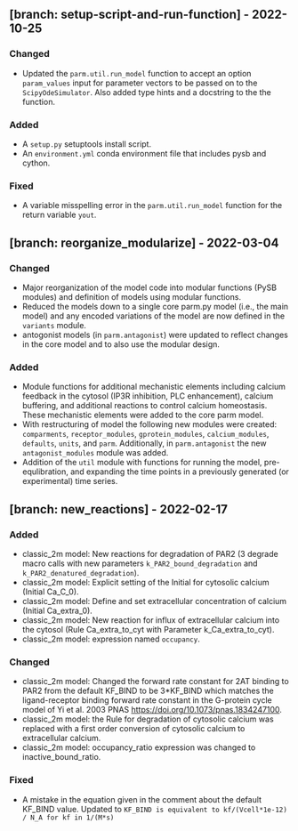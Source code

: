 ## [branch: setup-script-and-run-function] - 2022-10-25

### Changed
* Updated the `parm.util.run_model` function to accept an option `param_values` input for parameter vectors to be passed on to the `ScipyOdeSimulator`. Also added type hints and a docstring to the the function.

### Added
* A `setup.py` setuptools install script.
* An `environment.yml` conda environment file that includes pysb and cython.

### Fixed
* A variable misspelling error in the `parm.util.run_model` function for the return variable `yout`.


## [branch: reorganize_modularize] - 2022-03-04

### Changed
* Major reorganization of the model code into modular functions (PySB modules) and definition of models using modular functions.
* Reduced the models down to a single core parm.py model (i.e., the main model) and any encoded variations of the model are now defined in the `variants` module.
* antogonist models (in `parm.antagonist`) were updated to reflect changes in the core model and to also use the modular design.

### Added
* Module functions for additional mechanistic elements including calcium feedback in the cytosol (IP3R inhibition, PLC enhancement), calcium buffering, and additional reactions to control calcium homeostasis. These mechanistic elements were added to the core parm model.
* With restructuring of model the following new modules were created: `comparments`, `receptor_modules`, `gprotein_modules`, `calcium_modules`, `defaults`, `units`, and `parm`. Additionally, in `parm.antagonist` the new `antagonist_modules` module was added.
* Addition of the `util` module with functions for running the model, pre-equlibration, and expanding the time points in a previously generated (or experimental) time series.


## [branch: new_reactions] - 2022-02-17

### Added
  * classic_2m model: New reactions for degradation of PAR2 (3 degrade macro calls with new parameters `k_PAR2_bound_degradation` and `k_PAR2_denatured_degradation`).
  * classic_2m model: Explicit setting of the Initial for cytosolic calcium (Initial Ca_C_0).
  * classic_2m model: Define and set extracellular concentration of calcium (Initial Ca_extra_0).
  * classic_2m model: New reaction for influx of extracellular calcium into the cytosol (Rule Ca_extra_to_cyt with Parameter k_Ca_extra_to_cyt).
  * classic_2m model: expression named `occupancy`.

### Changed
  * classic_2m model: Changed the forward rate constant for 2AT binding to PAR2 from the default KF_BIND to be 3*KF_BIND which matches the ligand-receptor binding forward rate constant in the  G-protein cycle model of  Yi et al. 2003 PNAS https://doi.org/10.1073/pnas.1834247100.
  * classic_2m model: the Rule for degradation of cytosolic calcium was replaced with a first order conversion of cytosolic calcium to extracellular calcium.
  * classic_2m model: occupancy_ratio expression was changed to inactive_bound_ratio.

### Fixed
 * A mistake in the equation given in the comment about the default KF_BIND value. Updated to `KF_BIND is equivalent to kf/(Vcell*1e-12) / N_A for kf in 1/(M*s)`
